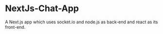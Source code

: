 # NextJs-Chat-App
A Next.js app which uses socket.io and node.js as back-end and react as its front-end.
